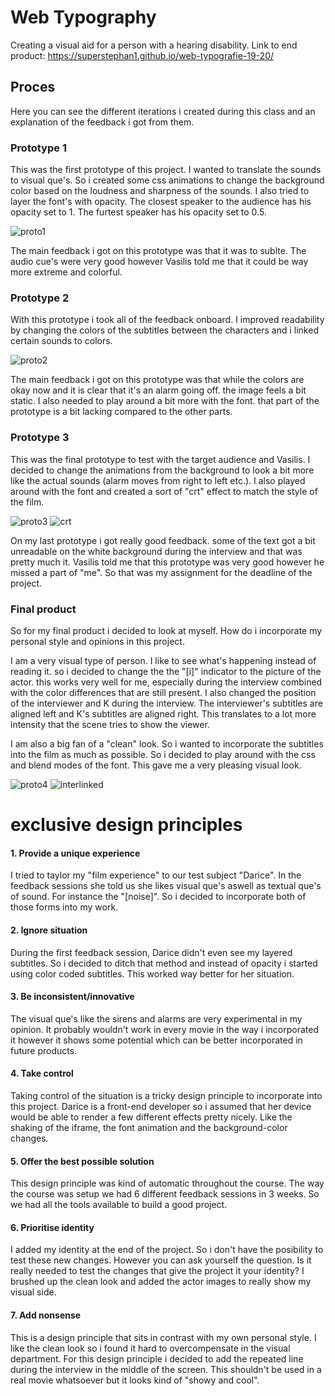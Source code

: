 # Web Typography
Creating a visual aid for a person with a hearing disability.
Link to end product: https://superstephan1.github.io/web-typografie-19-20/

## Proces
Here you can see the different iterations i created during this class and an explanation of the feedback i got from them.

### Prototype 1
This was the first prototype of this project. I wanted to translate the sounds to visual que's. So i created some css animations to change the background color based on the loudness and sharpness of the sounds.
I also tried to layer the font's with opacity. The closest speaker to the audience has his opacity set to 1. The furtest speaker has his opacity set to 0.5.

![proto1](https://github.com/superstephan1/web-typografie-19-20/blob/master/1x/proto1.png "proto1")

The main feedback i got on this prototype was that it was to sublte. The audio cue's were very good however Vasilis told me that it could be way more extreme and colorful. 

### Prototype 2
With this prototype i took all of the feedback onboard. I improved readability by changing the colors of the subtitles between the characters and i linked certain sounds to colors.  

![proto2](https://github.com/superstephan1/web-typografie-19-20/blob/master/1x/proto2.png "proto2")

The main feedback i got on this prototype was that while the colors are okay now and it is clear that it's an alarm going off. the image feels a bit static. I also needed to play around a bit more with the font. that part of the prototype is a bit lacking compared to the other parts.

### Prototype 3
This was the final prototype to test with the target audience and Vasilis. I decided to change the animations from the background to look a bit more like the actual sounds (alarm moves from right to left etc.). I also played around with the font and created a sort of "crt" effect to match the style of the film. 

![proto3](https://github.com/superstephan1/web-typografie-19-20/blob/master/1x/proto3.png "proto3")
![crt](https://github.com/superstephan1/web-typografie-19-20/blob/master/1x/crt.png "crt")

On my last prototype i got really good feedback. some of the text got a bit unreadable on the white background during the interview and that was pretty much it. Vasilis told me that this prototype was very good however he missed a part of "me". So that was my assignment for the deadline of the project.


### Final product
So for my final product i decided to look at myself. How do i incorporate my personal style and opinions in this project. 

I am a very visual type of person. I like to see what's happening instead of reading it. so i decided to change the the "[i]" indicator to the picture of the actor. this works very well for me, especially during the interview combined with the color differences that are still present. I also changed the position of the interviewer and K
during the interview. The interviewer's subtitles are aligned left and K's subtitles are aligned right. This translates to a lot more intensity that the scene tries to show the viewer. 

I am also a big fan of a "clean" look. So i wanted to incorporate the subtitles into the film as much as possible. So i decided to play around with the css and blend modes of the font. This gave me a very pleasing visual look.

![proto4](https://github.com/superstephan1/web-typografie-19-20/blob/master/1x/proto4.png "proto4")
![interlinked](https://github.com/superstephan1/web-typografie-19-20/blob/master/1x/cellsiterlinked.png "interlinked")


# exclusive design principles

#### 1. Provide a unique experience
I tried to taylor my "film experience" to our test subject "Darice". In the feedback sessions she told us she likes visual que's aswell as textual que's of sound. For instance the "[noise]". So i decided to incorporate both of those forms into my work. 

#### 2. Ignore situation
During the first feedback session, Darice didn't even see my layered subtitles. So i decided to ditch that method and instead of opacity i started using color coded subtitles. This worked way better for her situation.

#### 3. Be inconsistent/innovative
The visual que's like the sirens and alarms are very experimental in my opinion. It probably wouldn't work in every movie in the way i incorporated it however it shows some potential which can be better incorporated in future products.


#### 4. Take control
Taking control of the situation is a tricky design principle to incorporate into this project. Darice is a front-end developer so i assumed that her device would be able to render a few different effects pretty nicely. Like the shaking of the iframe, the font animation and the background-color changes.


#### 5. Offer the best possible solution
This design principle was kind of automatic throughout the course. The way the course was setup we had 6 different feedback sessions in 3 weeks. So we had all the tools available to build a good project.


#### 6. Prioritise identity
I added my identity at the end of the project. So i don't have the posibility to test these new changes. However you can ask yourself the question. Is it really needed to test the changes that give the project it your identity? I brushed up the clean look and added the actor images to really show my visual side.

#### 7. Add nonsense
This is a design principle that sits in contrast with my own personal style. I like the clean look so i found it hard to overcompensate in the visual department. For this design principle i decided to add the repeated line during the interview in the middle of the screen. This shouldn't be used in a real movie whatsoever but it looks kind of "showy and cool".
